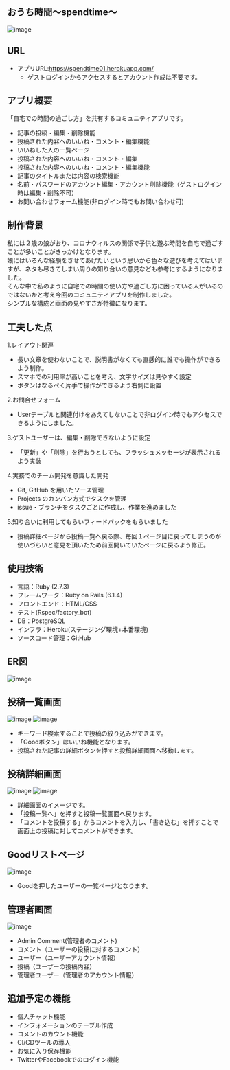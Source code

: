 ## おうち時間〜spendtime〜

![image](https://github.com/Orizin-code/spend_time_app/blob/master/public/readme_images/TOPPAGE.png?raw=true)

## URL
- アプリURL:https://spendtime01.herokuapp.com/
  - ゲストログインからアクセスするとアカウント作成は不要です。

## アプリ概要
「自宅での時間の過ごし方」を共有するコミュニティアプリです。
- 記事の投稿・編集・削除機能
- 投稿された内容へのいいね・コメント・編集機能
- いいねした人の一覧ページ
- 投稿された内容へのいいね・コメント・編集  
- 投稿された内容へのいいね・コメント・編集機能
- 記事のタイトルまたは内容の検索機能
- 名前・パスワードのアカウント編集・アカウント削除機能（ゲストログイン時は編集・削除不可）
- お問い合わせフォーム機能(非ログイン時でもお問い合わせ可)

## 制作背景
私には２歳の娘がおり、コロナウィルスの関係で子供と遊ぶ時間を自宅で過ごすことが多いことがきっかけとなります。  
娘にはいろんな経験をさせてあげたいという思いから色々な遊びを考えてはいますが、ネタも尽きてしまい周りの知り合いの意見なども参考にするようになりました。  
そんな中で私のように自宅での時間の使い方や過ごし方に困っている人がいるのではないかと考え今回のコミュニティアプリを制作しました。  
シンプルな構成と画面の見やすさが特徴になります。  

## 工夫した点
1.レイアウト関連  
- 長い文章を使わないことで、説明書がなくても直感的に誰でも操作ができるよう制作。  
- スマホでの利用率が高いことを考え、文字サイズは見やすく設定  
- ボタンはなるべく片手で操作ができるよう右側に設置

2.お問合せフォーム  
- Userテーブルと関連付けをあえてしないことで非ログイン時でもアクセスできるようにしました。  

3.ゲストユーザーは、編集・削除できないように設定  
- 「更新」や「削除」を行おうとしても、フラッシュメッセージが表示されるよう実装   

4.実務でのチーム開発を意識した開発  
- Git, GitHub を用いたソース管理
- Projects のカンバン方式でタスクを管理
- issue・ブランチをタスクごとに作成し、作業を進めました  

5.知り合いに利用してもらいフィードバックをもらいました
- 投稿詳細ページから投稿一覧へ戻る際、毎回１ページ目に戻ってしまうのが使いづらいと意見を頂いたため前回開いていたページに戻るよう修正。  

## 使用技術
- 言語：Ruby (2.7.3)
- フレームワーク：Ruby on Rails (6.1.4)
- フロントエンド：HTML/CSS
- テスト(Rspec/factory_bot)
- DB：PostgreSQL
- インフラ：Heroku(ステージング環境+本番環境)
- ソースコード管理：GitHub

## ER図
![image](https://github.com/Orizin-code/spend_time_app/blob/master/public/readme_images/ER%E5%9B%B3%2012.15.19.png?raw=true)

## 投稿一覧画面
![image](https://github.com/Orizin-code/spend_time_app/blob/master/public/readme_images/postpage.png?raw=true)
![image](https://github.com/Orizin-code/spend_time_app/blob/master/public/readme_images/postlist.png?raw=true)
- キーワード検索することで投稿の絞り込みができます。
- 「Goodボタン」はいいね機能となります。
- 投稿された記事の詳細ボタンを押すと投稿詳細画面へ移動します。

## 投稿詳細画面
![image](https://github.com/Orizin-code/spend_time_app/blob/master/public/readme_images/showpage.png?raw=true)
![image](https://github.com/Orizin-code/spend_time_app/blob/master/public/readme_images/showcomment.png?raw=true)
- 詳細画面のイメージです。
- 「投稿一覧へ」を押すと投稿一覧画面へ戻ります。
- 「コメントを投稿する」からコメントを入力し、「書き込む」を押すことで画面上の投稿に対してコメントができます。  

## Goodリストページ
![image](https://github.com/Orizin-code/spend_time_app/blob/master/public/readme_images/goodlist.png?raw=true)
- Goodを押したユーザーの一覧ページとなります。

## 管理者画面
![image](https://github.com/Orizin-code/spend_time_app/blob/master/public/readme_images/adminuser.png?raw=true)
- Admin Comment(管理者のコメント)
- コメント（ユーザーの投稿に対するコメント）
- ユーザー（ユーザーアカウント情報）
- 投稿（ユーザーの投稿内容）
- 管理者ユーザー（管理者のアカウント情報）

## 追加予定の機能
- 個人チャット機能
- インフォメーションのテーブル作成
- コメントのカウント機能
- CI/CDツールの導入
- お気に入り保存機能
- TwitterやFacebookでのログイン機能
